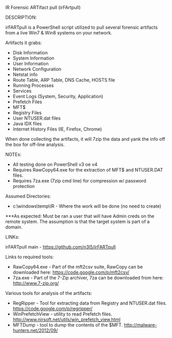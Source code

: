 
IR Forensic ARTifact pull (irFArtpull)

DESCRIPTION:

irFARTpull is a PowerShell script utilized to pull several forensic artifacts from a live Win7 & Win8 systems on your network. 
		
Artifacts it grabs:
- Disk Information
- System Information
- User Information
- Network Configuration
- Netstat info
- Route Table, ARP Table, DNS Cache, HOSTS file
- Running Processes
- Services
- Event Logs (System, Security, Application)
- Prefetch Files
- MFT$
- Registry Files
- User NTUSER.dat files
- Java IDX files
- Internet History Files (IE, Firefox, Chrome)
	
When done collecting the artifacts, it will 7zip the data and yank the info off the box for off-line analysis. 
		
NOTEs: 
- All testing done on PowerShell v3 oe v4
- Requires RawCopy64.exe for the extraction of MFT$ and NTUSER.DAT files.
- Requires 7za.exe (7zip cmd line) for compression w/ password protection
	
Assumed Directories:
- c:\windows\temp\IR - Where the work will be done (no need to create)
		
***As expected: Must be ran a user that will have Admin creds on the remote system. The assumption is that the target system is part of a domain.
	
LINKs:  
	
irFARTpull main - https://github.com/n3l5/irFARTpull
	
Links to required tools:
- RawCopy64.exe - Part of the mft2csv suite, RawCopy can be downloaded here: https://code.google.com/p/mft2csv/
- 7za.exe - Part of the 7-Zip archiver, 7za can be downloaded from here: http://www.7-zip.org/
	
Various tools for analysis of the artifacts:
- RegRipper - Tool for extracting data from Registry and NTUSER.dat files. https://code.google.com/p/regripper/
- WinPrefetchView - utility to read Prefetch files. http://www.nirsoft.net/utils/win_prefetch_view.html
- MFTDump - tool to dump the contents of the $MFT. http://malware-hunters.net/2012/09/
